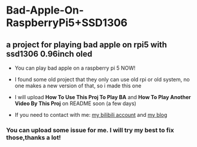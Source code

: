 # Bad-Apple-On-RaspberryPi5+SSD1306
## a project for playing bad apple on rpi5 with ssd1306 0.96inch oled

- You can play bad apple on a raspberry pi 5 NOW!

- I found some old project that they only can use old rpi or old system, no one makes a new version of that, so i made this one

-  I will upload **How  To Use This Proj To Play BA** and **How To Play Another Video By This Proj** on README soon (a few days)

- If you need to contact with me: [my bilibili account]('https://b23.tv/GNuXiFn') and 
[my blog]('https://xtiantech.cn')

### You can upload some issue for me. I will try my best to fix those,thanks a lot!
